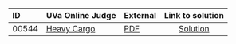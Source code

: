 | ID | UVa Online Judge | External | Link to solution |
|:---|:---|:---|:---:|
| 00544 | [Heavy Cargo](https://onlinejudge.org/index.php?option=com_onlinejudge&Itemid=8&page=show_problem&category=0&problem=485) | [PDF](https://onlinejudge.org/external/5/544.pdf) | [Solution](https%3A//github.com/versenyi98/programming-contests/tree/master/UVa%20Online%20Judge/00544%2520-%2520Heavy%2520Cargo)|
